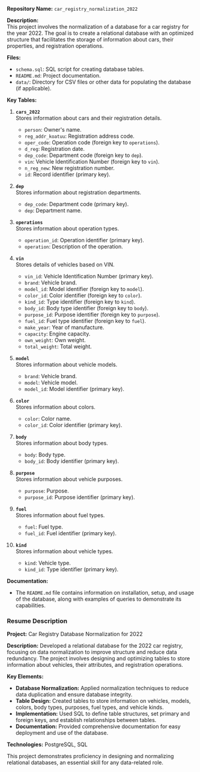
**Repository Name:** `car_registry_normalization_2022`

**Description:**  
This project involves the normalization of a database for a car registry for the year 2022. The goal is to create a relational database with an optimized structure that facilitates the storage of information about cars, their properties, and registration operations.

**Files:**
- `schema.sql`: SQL script for creating database tables.
- `README.md`: Project documentation.
- `data/`: Directory for CSV files or other data for populating the database (if applicable).

**Key Tables:**
1. **`cars_2022`**  
   Stores information about cars and their registration details.
   - `person`: Owner's name.
   - `reg_addr_koatuu`: Registration address code.
   - `oper_code`: Operation code (foreign key to `operations`).
   - `d_reg`: Registration date.
   - `dep_code`: Department code (foreign key to `dep`).
   - `vin`: Vehicle Identification Number (foreign key to `vin`).
   - `n_reg_new`: New registration number.
   - `id`: Record identifier (primary key).

2. **`dep`**  
   Stores information about registration departments.
   - `dep_code`: Department code (primary key).
   - `dep`: Department name.

3. **`operations`**  
   Stores information about operation types.
   - `operation_id`: Operation identifier (primary key).
   - `operation`: Description of the operation.

4. **`vin`**  
   Stores details of vehicles based on VIN.
   - `vin_id`: Vehicle Identification Number (primary key).
   - `brand`: Vehicle brand.
   - `model_id`: Model identifier (foreign key to `model`).
   - `color_id`: Color identifier (foreign key to `color`).
   - `kind_id`: Type identifier (foreign key to `kind`).
   - `body_id`: Body type identifier (foreign key to `body`).
   - `purpose_id`: Purpose identifier (foreign key to `purpose`).
   - `fuel_id`: Fuel type identifier (foreign key to `fuel`).
   - `make_year`: Year of manufacture.
   - `capacity`: Engine capacity.
   - `own_weight`: Own weight.
   - `total_weight`: Total weight.

5. **`model`**  
   Stores information about vehicle models.
   - `brand`: Vehicle brand.
   - `model`: Vehicle model.
   - `model_id`: Model identifier (primary key).

6. **`color`**  
   Stores information about colors.
   - `color`: Color name.
   - `color_id`: Color identifier (primary key).

7. **`body`**  
   Stores information about body types.
   - `body`: Body type.
   - `body_id`: Body identifier (primary key).

8. **`purpose`**  
   Stores information about vehicle purposes.
   - `purpose`: Purpose.
   - `purpose_id`: Purpose identifier (primary key).

9. **`fuel`**  
   Stores information about fuel types.
   - `fuel`: Fuel type.
   - `fuel_id`: Fuel identifier (primary key).

10. **`kind`**  
    Stores information about vehicle types.
    - `kind`: Vehicle type.
    - `kind_id`: Type identifier (primary key).

**Documentation:**
- The `README.md` file contains information on installation, setup, and usage of the database, along with examples of queries to demonstrate its capabilities.

### Resume Description

**Project:** Car Registry Database Normalization for 2022

**Description:** Developed a relational database for the 2022 car registry, focusing on data normalization to improve structure and reduce data redundancy. The project involves designing and optimizing tables to store information about vehicles, their attributes, and registration operations.

**Key Elements:**
- **Database Normalization:** Applied normalization techniques to reduce data duplication and ensure database integrity.
- **Table Design:** Created tables to store information on vehicles, models, colors, body types, purposes, fuel types, and vehicle kinds.
- **Implementation:** Used SQL to define table structures, set primary and foreign keys, and establish relationships between tables.
- **Documentation:** Provided comprehensive documentation for easy deployment and use of the database.

**Technologies:** PostgreSQL, SQL

This project demonstrates proficiency in designing and normalizing relational databases, an essential skill for any data-related role.
